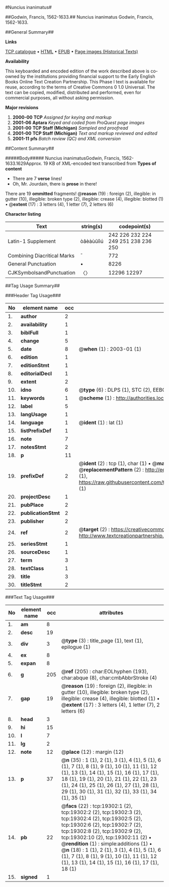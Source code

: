#Nuncius inanimatus#

##Godwin, Francis, 1562-1633.##
Nuncius inanimatus
Godwin, Francis, 1562-1633.

##General Summary##

**Links**

[TCP catalogue](http://www.ota.ox.ac.uk/tcp/)  • 
[HTML](http://tei.it.ox.ac.uk/tcp/Texts-HTML/free/A01/A01809.html)  • 
[EPUB](http://tei.it.ox.ac.uk/tcp/Texts-EPUB/free/A01/A01809.epub) • 
[Page images (Historical Texts)](https://data.historicaltexts.jisc.ac.uk/view?pubId=eebo-99853901e&pageId=eebo-99853901e-19302-1)

**Availability**

This keyboarded and encoded edition of the
	       work described above is co-owned by the institutions
	       providing financial support to the Early English Books
	       Online Text Creation Partnership. This Phase I text is
	       available for reuse, according to the terms of Creative
	       Commons 0 1.0 Universal. The text can be copied,
	       modified, distributed and performed, even for
	       commercial purposes, all without asking permission.

**Major revisions**

1. __2000-00__ __TCP__ *Assigned for keying and markup*
1. __2001-06__ __Aptara__ *Keyed and coded from ProQuest page images*
1. __2001-00__ __TCP Staff (Michigan)__ *Sampled and proofread*
1. __2001-00__ __TCP Staff (Michigan)__ *Text and markup reviewed and edited*
1. __2001-11__ __pfs__ *Batch review (QC) and XML conversion*

##Content Summary##

#####Body#####
Nuncius inanimatusGodwin, Francis, 1562-1633.1629Approx. 19 KB of XML-encoded text transcribed from 
**Types of content**

  * There are 7 **verse** lines!
  * Oh, Mr. Jourdain, there is **prose** in there!

There are 19 **ommitted** fragments! 
 @__reason__ (19) : foreign (2), illegible: in gutter (10), illegible: broken type (2), illegible: crease (4), illegible: blotted (1)  •  @__extent__ (17) : 3 letters (4), 1 letter (7), 2 letters (6)

**Character listing**


|Text|string(s)|codepoint(s)|
|---|---|---|
|Latin-1 Supplement|òâèàùûîìú|242 226 232 224 249 251 238 236 250|
|Combining             Diacritical Marks|̄|772|
|General Punctuation|•|8226|
|CJKSymbolsandPunctuation|〈〉|12296 12297|

##Tag Usage Summary##

###Header Tag Usage###

|No|element name|occ|attributes|
|---|---|---|---|
|1.|__author__|2||
|2.|__availability__|1||
|3.|__biblFull__|1||
|4.|__change__|5||
|5.|__date__|8| @__when__ (1) : 2003-01 (1)|
|6.|__edition__|1||
|7.|__editionStmt__|1||
|8.|__editorialDecl__|1||
|9.|__extent__|2||
|10.|__idno__|6| @__type__ (6) : DLPS (1), STC (2), EEBO-CITATION (1), PROQUEST (1), VID (1)|
|11.|__keywords__|1| @__scheme__ (1) : http://authorities.loc.gov/ (1)|
|12.|__label__|5||
|13.|__langUsage__|1||
|14.|__language__|1| @__ident__ (1) : lat (1)|
|15.|__listPrefixDef__|1||
|16.|__note__|7||
|17.|__notesStmt__|2||
|18.|__p__|11||
|19.|__prefixDef__|2| @__ident__ (2) : tcp (1), char (1)  •  @__matchPattern__ (2) : ([0-9\-]+):([0-9IVX]+) (1), (.+) (1)  •  @__replacementPattern__ (2) : http://eebo.chadwyck.com/downloadtiff?vid=$1&page=$2 (1), https://raw.githubusercontent.com/textcreationpartnership/Texts/master/tcpchars.xml#$1 (1)|
|20.|__projectDesc__|1||
|21.|__pubPlace__|2||
|22.|__publicationStmt__|2||
|23.|__publisher__|2||
|24.|__ref__|2| @__target__ (2) : https://creativecommons.org/publicdomain/zero/1.0/ (1), http://www.textcreationpartnership.org/docs/. (1)|
|25.|__seriesStmt__|1||
|26.|__sourceDesc__|1||
|27.|__term__|3||
|28.|__textClass__|1||
|29.|__title__|3||
|30.|__titleStmt__|2||


###Text Tag Usage###

|No|element name|occ|attributes|
|---|---|---|---|
|1.|__am__|8||
|2.|__desc__|19||
|3.|__div__|3| @__type__ (3) : title_page (1), text (1), epilogue (1)|
|4.|__ex__|8||
|5.|__expan__|8||
|6.|__g__|205| @__ref__ (205) : char:EOLhyphen (193), char:abque (8), char:cmbAbbrStroke (4)|
|7.|__gap__|19| @__reason__ (19) : foreign (2), illegible: in gutter (10), illegible: broken type (2), illegible: crease (4), illegible: blotted (1)  •  @__extent__ (17) : 3 letters (4), 1 letter (7), 2 letters (6)|
|8.|__head__|3||
|9.|__hi__|15||
|10.|__l__|7||
|11.|__lg__|2||
|12.|__note__|12| @__place__ (12) : margin (12)|
|13.|__p__|37| @__n__ (35) : 1 (1), 2 (1), 3 (1), 4 (1), 5 (1), 6 (1), 7 (1), 8 (1), 9 (1), 10 (1), 11 (1), 12 (1), 13 (1), 14 (1), 15 (1), 16 (1), 17 (1), 18 (1), 19 (1), 20 (1), 21 (1), 22 (1), 23 (1), 24 (1), 25 (1), 26 (1), 27 (1), 28 (1), 29 (1), 30 (1), 31 (1), 32 (1), 33 (1), 34 (1), 35 (1)|
|14.|__pb__|22| @__facs__ (22) : tcp:19302:1 (2), tcp:19302:2 (2), tcp:19302:3 (2), tcp:19302:4 (2), tcp:19302:5 (2), tcp:19302:6 (2), tcp:19302:7 (2), tcp:19302:8 (2), tcp:19302:9 (2), tcp:19302:10 (2), tcp:19302:11 (2)  •  @__rendition__ (1) : simple:additions (1)  •  @__n__ (18) : 1 (1), 2 (1), 3 (1), 4 (1), 5 (1), 6 (1), 7 (1), 8 (1), 9 (1), 10 (1), 11 (1), 12 (1), 13 (1), 14 (1), 15 (1), 16 (1), 17 (1), 18 (1)|
|15.|__signed__|1||
